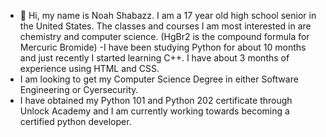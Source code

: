 - 👋 Hi, my name is Noah Shabazz. I am a 17 year old high school senior in the United States. The classes and courses I am most interested in are chemistry and computer science.
(HgBr2 is the compound formula for Mercuric Bromide)
-I have been studying Python for about 10 months and just recently I started learning C++. I have about 3 months of experience using HTML and CSS.
- I am looking to get my Computer Science Degree in either Software Engineering or Cyersecurity.
- I have obtained my Python 101 and Python 202 certificate through Unlock Academy and I am currently working towards becoming a certified python developer. 

<!---
HgBr2/HgBr2 is a ✨ special ✨ repository because its `README.md` (this file) appears on your GitHub profile.
You can click the Preview link to take a look at your changes.
--->
